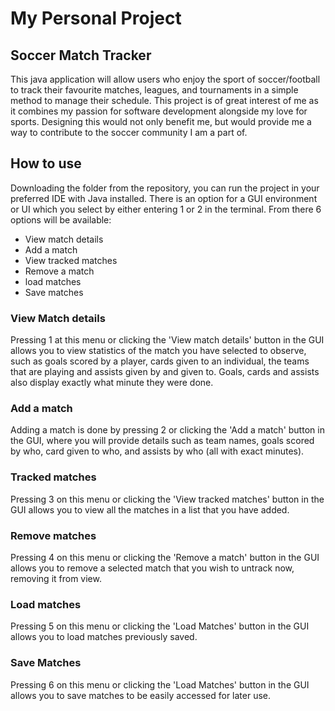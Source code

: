 # My Personal Project

## Soccer Match Tracker
This java application will allow 
users who enjoy the
sport of soccer/football to track their
favourite matches, leagues, and tournaments
in a simple method to manage their schedule.
This project is of great interest of me as it combines my passion for software
development alongside my love for sports. 
Designing this would not only benefit me, but would provide me a way to contribute to the soccer community
I am a part of.

## How to use
Downloading the folder from the repository, you can run the project in your preferred IDE with Java installed. There is an option for a GUI environment or UI which you select by either entering 1 or 2 in the terminal. From there 6 options will be available:
- View match details
- Add a match
- View tracked matches
- Remove a match
- load matches
- Save matches


### View Match details
Pressing 1 at this menu or clicking the 'View match details' button in the GUI allows you to view statistics of the match you have selected to observe, such as goals scored by a player, cards given to an individual, the teams that are playing and assists given by and given to. Goals, cards and assists also display exactly what minute they were done.

### Add a match
Adding a match is done by pressing 2 or clicking the 'Add a match' button in the GUI, where you will provide details such as team names, goals scored by who, card given to who, and assists by who (all with exact minutes).

### Tracked matches
Pressing 3 on this menu or clicking the 'View tracked matches' button in the GUI allows you to view all the matches in a list that you have added.

### Remove matches
Pressing 4 on this menu or clicking the 'Remove a match' button in the GUI allows you to remove a selected match that you wish to untrack now, removing it from view.

### Load matches
Pressing 5 on this menu or clicking the 'Load Matches' button in the GUI allows you to load matches previously saved.

### Save Matches
Pressing 6 on this menu or clicking the 'Load Matches' button in the GUI allows you to save matches to be easily accessed for later use.






  
